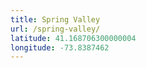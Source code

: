 ```yaml
---
title: Spring Valley
url: /spring-valley/
latitude: 41.168706300000004
longitude: -73.8387462
---
```

